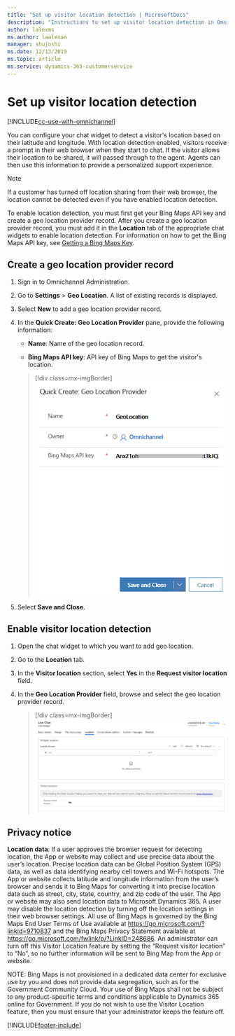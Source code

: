 ```yaml
---
title: "Set up visitor location detection | MicrosoftDocs"
description: "Instructions to set up visitor location detection in Omnichannel for Customer Service."
author: lalexms
ms.author: laalexan
manager: shujoshi
ms.date: 12/13/2019
ms.topic: article
ms.service: dynamics-365-customerservice
---
```


# Set up visitor location detection

[!INCLUDE[cc-use-with-omnichannel](../includes/cc-use-with-omnichannel.md)]

You can configure your chat widget to detect a visitor's location based on their latitude and longitude. With location detection enabled, visitors receive a prompt in their web browser when they start to chat. If the visitor allows their location to be shared, it will passed through to the agent. Agents can then use this information to provide a personalized support experience.

> [!NOTE]
> If a customer has turned off location sharing from their web browser, the location cannot be detected even if you have enabled location detection. 

To enable location detection, you must first get your Bing Maps API key and create a geo location provider record. After you create a geo location provider record, you must add it in the **Location** tab of the appropriate chat widgets to enable location detection. For information on how to get the Bing Maps API key, see [Getting a Bing Maps Key](https://docs.microsoft.com/bingmaps/getting-started/bing-maps-dev-center-help/getting-a-bing-maps-key).

## Create a geo location provider record

1.	Sign in to Omnichannel Administration.

2.	Go to **Settings** > **Geo Location**. A list of existing records is displayed.

3.	Select **New** to add a geo location provider record.

4.	In the **Quick Create: Geo Location Provider** pane, provide the following information:

    - **Name**: Name of the geo location record.

    - **Bing Maps API key**: API key of Bing Maps to get the visitor's location.

    > [!div class=mx-imgBorder]
    > ![Create a geo location record](media/geo-location-record.png "Create a geo location record")

5.	Select **Save and Close**.

## Enable visitor location detection

1.	Open the chat widget to which you want to add geo location.

2.	Go to the **Location** tab.

3.	In the **Visitor location** section, select **Yes** in the **Request visitor location** field.

4.	In the **Geo Location Provider** field, browse and select the geo location provider record.

    > [!div class=mx-imgBorder]
    > ![Configure visitor location in a chat widget](media/chat-widget-location-tab.png "Configure visitor location in a chat widget")
    
## Privacy notice

**Location data**: If a user approves the browser request for detecting location, the App or website may collect and use precise data about the user’s location. Precise location data can be Global Position System (GPS) data, as well as data identifying nearby cell towers and Wi-Fi hotspots. The App or website collects latitude and longitude information from the user’s browser and sends it to Bing Maps for converting it into precise location data such as street, city, state, country, and zip code of the user. The App or website may also send location data to Microsoft Dynamics 365. A user may disable the location detection by turning off the location settings in their web browser settings. All use of Bing Maps is governed by the Bing Maps End User Terms of Use available at https://go.microsoft.com/?linkid=9710837 and the Bing Maps Privacy Statement available at https://go.microsoft.com/fwlink/p/?LinkID=248686. An administrator can turn off this Visitor Location feature by setting the “Request visitor location” to “No”, so no further information will be sent to Bing Map from the App or website.

NOTE: Bing Maps is not provisioned in a dedicated data center for exclusive use by you and does not provide data segregation, such as for the Government Community Cloud. Your use of Bing Maps shall not be subject to any product-specific terms and conditions applicable to Dynamics 365 online for Government. If you do not wish to use the Visitor Location feature, then you must ensure that your administrator keeps the feature off.



[!INCLUDE[footer-include](../includes/footer-banner.md)]